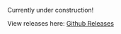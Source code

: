 Currently under construction!

View releases here: [Github Releases](https://github.com/puntillol59/Aesir/releases)

